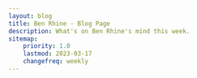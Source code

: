 ```yaml
---
layout: blog
title: Ben Rhine - Blog Page
description: What's on Ben Rhine's mind this week.
sitemap:
    priority: 1.0
    lastmod: 2023-03-17
    changefreq: weekly
---
```

